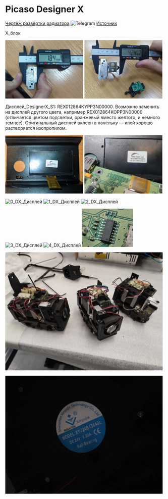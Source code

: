 # Picaso Designer X

[Чертёж развёртки радиатора](./DX_Радиатор.sldprt) <picture><source media="(prefers-color-scheme: dark)" srcset="https://cdn.simpleicons.org/telegram/white"> <source media="(prefers-color-scheme: light)" srcset="https://cdn.simpleicons.org/telegram/black"> <img src="https://cdn.simpleicons.org/telegram/.svg" alt="Telegram" alight=left height="20" width="20"></picture> [Источник](https://t.me/Picaso3dUnofficial/292883)


X_блок

<p float="left">
  <img src="./img/1_X_блок_0.jpg" width="49%" title="X_блок_0"/>
  <img src="./img/1_X_блок_1.jpg" width="49%" title="X_блок_1"/> 
</p>


Дисплей_DesignerX_S1: REX012864KYPP3N00000. Возможно заменить на дисплей другого цвета, например REX012864KOPP3N00000 (отличается цветом подсветки, оранжевый вместо желтого, и немного темнее). Оригинальный дисплей вклеен в панельку — клей хорошо растворяется изопропилом.

<p float="left">
  <img src="./img/7_DX_Дисплей.jpg" width="49%" title="7_DX_Дисплей"/>
  <img src="./img/6_DX_Дисплей.jpg" width="49%" title="6_DX_Дисплей"/>
</p>


<p float="left">
  <img src="./img/0_DX_Дисплей.jpg" width="32%" title="0_DX_Дисплей"/>
  <img src="./img/1_DX_Дисплей.jpg" width="32%" title="1_DX_Дисплей"/> 
  <img src="./img/2_DX_Дисплей.jpg" width="32%" title="2_DX_Дисплей"/> 
</p>


<p float="left">
  <img src="./img/3_DX_Дисплей.jpg" width="32%" title="3_DX_Дисплей"/>
  <img src="./img/4_DX_Дисплей.jpg" width="32%" title="4_DX_Дисплей"/> 
  <img src="./img/5_DX_Дисплей.jpg" width="32%" title="5_DX_Дисплей"/> 
</p>



<p float="left">
  <img src="./img/0_DX_Голова.jpg" width="99%" title="0_DX_Голова"/>
</p>


<p float="left">
  <img src="./img/DX_вентилятор.jpg" width="99%" title="DX_вентилятор.jpg"/>
</p>

